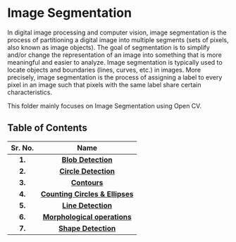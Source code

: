 # Image Segmentation

In digital image processing and computer vision, image segmentation is the process of partitioning a digital image into multiple segments (sets of pixels, also known as image objects). The goal of segmentation is to simplify and/or change the representation of an image into something that is more meaningful and easier to analyze.
Image segmentation is typically used to locate objects and boundaries (lines, curves, etc.) in images. More precisely, image segmentation is the process of assigning a label to every pixel in an image such that pixels with the same label share certain characteristics.

This folder mainly focuses on Image Segmentation using Open CV.



## Table of Contents 

Sr. No.             |   Name               
:------------------:|:-------------------------:|
**1.**              | [**Blob Detection**](https://github.com/Robotics-Club-BMU/CV-Zone/tree/main/Image_Segmentation/Blob%20Detection)  
**2.**              | [**Circle Detection**](https://github.com/Robotics-Club-BMU/CV-Zone/tree/main/Image_Segmentation/Circle%20Detection)  
**3.**              | [**Contours**](https://github.com/Robotics-Club-BMU/CV-Zone/tree/main/Image_Segmentation/Contours)  
**4.**              | [**Counting Circles & Ellipses**](https://github.com/Robotics-Club-BMU/CV-Zone/tree/main/Image_Segmentation/Counting%20Circles%20%26%20Ellipses)  
**5.**              | [**Line Detection**](https://github.com/Robotics-Club-BMU/CV-Zone/tree/main/Image_Segmentation/Line%20Detection)  
**6.**              | [**Morphological operations**](https://github.com/Robotics-Club-BMU/CV-Zone/tree/main/Image_Segmentation/Morphological%20operations)  
**7.**              | [**Shape Detection**](https://github.com/Robotics-Club-BMU/CV-Zone/tree/main/Image_Segmentation/ShapeDetection)  
